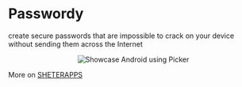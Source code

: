 # Passwordy
create secure passwords that are impossible to crack on your device without sending them across the Internet

<div align="center">
  <img src="https://github.com/SHETER0/Passwordy/blob/main/ScreenShot(2).png" alt="Showcase Android using Picker" style="margin: 0px 10px" />
</div>


More on [SHETERAPPS](https://sheterapps.com/passwordy/)
